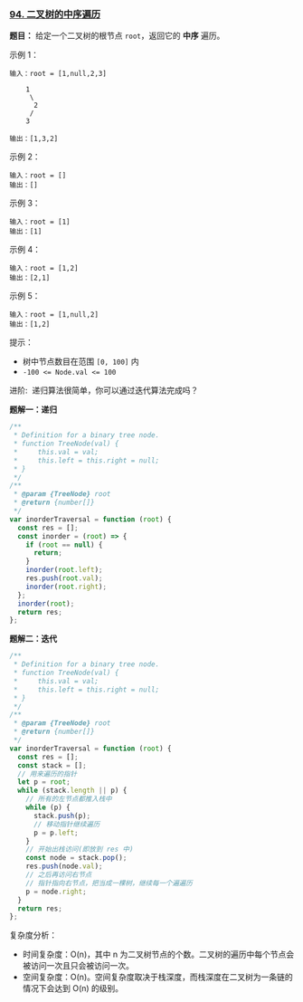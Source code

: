 ### [94. 二叉树的中序遍历](https://leetcode-cn.com/problems/binary-tree-inorder-traversal/)

**题目：** 给定一个二叉树的根节点 `root`，返回它的 **中序** 遍历。

示例 1：

```
输入：root = [1,null,2,3]

    1
     \
      2
     /
    3

输出：[1,3,2]
```

示例 2：

```
输入：root = []
输出：[]
```

示例 3：

```
输入：root = [1]
输出：[1]
```

示例 4：

```
输入：root = [1,2]
输出：[2,1]
```

示例 5：

```
输入：root = [1,null,2]
输出：[1,2]
```

提示：

- 树中节点数目在范围 `[0, 100]` 内
- `-100 <= Node.val <= 100`

进阶:  递归算法很简单，你可以通过迭代算法完成吗？

**题解一：递归**

```js
/**
 * Definition for a binary tree node.
 * function TreeNode(val) {
 *     this.val = val;
 *     this.left = this.right = null;
 * }
 */
/**
 * @param {TreeNode} root
 * @return {number[]}
 */
var inorderTraversal = function (root) {
  const res = [];
  const inorder = (root) => {
    if (root == null) {
      return;
    }
    inorder(root.left);
    res.push(root.val);
    inorder(root.right);
  };
  inorder(root);
  return res;
};
```

**题解二：迭代**

```js
/**
 * Definition for a binary tree node.
 * function TreeNode(val) {
 *     this.val = val;
 *     this.left = this.right = null;
 * }
 */
/**
 * @param {TreeNode} root
 * @return {number[]}
 */
var inorderTraversal = function (root) {
  const res = [];
  const stack = [];
  // 用来遍历的指针
  let p = root;
  while (stack.length || p) {
    // 所有的左节点都推入栈中
    while (p) {
      stack.push(p);
      // 移动指针继续遍历
      p = p.left;
    }
    // 开始出栈访问(即放到 res 中)
    const node = stack.pop();
    res.push(node.val);
    // 之后再访问右节点
    // 指针指向右节点，把当成一棵树，继续每一个遍遍历
    p = node.right;
  }
  return res;
};
```

复杂度分析：

- 时间复杂度：O(n)，其中 n 为二叉树节点的个数。二叉树的遍历中每个节点会被访问一次且只会被访问一次。
- 空间复杂度：O(n)。空间复杂度取决于栈深度，而栈深度在二叉树为一条链的情况下会达到 O(n) 的级别。
